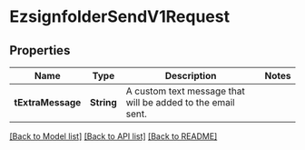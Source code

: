# EzsignfolderSendV1Request

## Properties
Name | Type | Description | Notes
------------ | ------------- | ------------- | -------------
**tExtraMessage** | **String** | A custom text message that will be added to the email sent. | 

[[Back to Model list]](../README.md#documentation-for-models) [[Back to API list]](../README.md#documentation-for-api-endpoints) [[Back to README]](../README.md)


